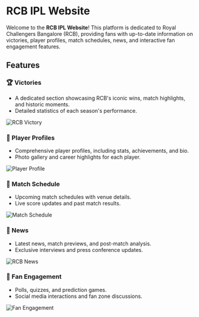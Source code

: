 # RCB IPL Website

Welcome to the **RCB IPL Website**! This platform is dedicated to Royal Challengers Bangalore (RCB), providing fans with up-to-date information on victories, player profiles, match schedules, news, and interactive fan engagement features.

## Features

### 🏆 Victories
- A dedicated section showcasing RCB's iconic wins, match highlights, and historic moments.
- Detailed statistics of each season's performance.

![RCB Victory](assets/images/rcb_victory.jpg)

### 🏏 Player Profiles
- Comprehensive player profiles, including stats, achievements, and bio.
- Photo gallery and career highlights for each player.

![Player Profile](assets/images/player_profile.jpg)

### 📅 Match Schedule
- Upcoming match schedules with venue details.
- Live score updates and past match results.

![Match Schedule](assets/images/match_schedule.jpg)

### 📰 News
- Latest news, match previews, and post-match analysis.
- Exclusive interviews and press conference updates.

![RCB News](assets/images/rcb_news.jpg)

### 🎉 Fan Engagement
- Polls, quizzes, and prediction games.
- Social media interactions and fan zone discussions.

![Fan Engagement](assets/images/fan_engagement.jpg)
